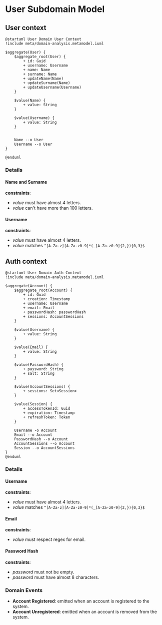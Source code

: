 # User Subdomain Model

## User context
```plantuml
@startuml User Domain User Context
!include meta/domain-analysis.metamodel.iuml

$aggregate(User) {
    $aggregate_root(User) {
        + id: Guid
        + username: Username
        + name: Name
        + surname: Name
        + updateName(Name)
        + updateSurname(Name)
        + updateUsername(Username)
    }

    $value(Name) {
        + value: String
    }

    $value(Username) {
        + value: String
    }

    
    Name --o User
    Username --o User
}

@enduml
```
### Details

#### Name and Surname

**constraints**:

- $value$ must have almost 4 letters.
- $value$ can't have more than 100 letters.

#### Username

**constraints**:

- $value$ must have almost 4 letters.
- $value$ matches `^[A-Za-z][A-Za-z0-9]*(_[A-Za-z0-9]{2,}){0,3}$`

## Auth context
```plantuml
@startuml User Domain Auth Context
!include meta/domain-analysis.metamodel.iuml

$aggregate(Account) {
    $aggregate_root(Account) {
        + id: Guid
        + creation: Timestamp
        + username: Username
        + email: Email
        + passwordHash: passwordHash
        + sessions: AccountSessions
    }

    $value(Username) {
        + value: String
    }

    $value(Email) {
        + value: String
    }

    $value(PasswordHash) {
        + password: String
        + salt: String
    }

    $value(AccountSessions) {
        + sessions: Set<Session> 
    }

    $value(Session) {
        + accessTokenId: Guid
        + expiration: Timestamp
        + refreshToken: Token
    }

    Username -o Account
    Email --o Account
    PasswordHash --o Account
    AccountSessions --o Account
    Session --o AccountSessions
}
@enduml
```

### Details

#### Username

**constraints**:

- $value$ must have almost 4 letters.
- $value$ matches `^[A-Za-z][A-Za-z0-9]*(_[A-Za-z0-9]{2,}){0,3}$`

#### Email

**constraints**:

- $value$ must respect regex for email.

#### Password Hash

**constraints**:

- $password$ must not be empty.
- $password$ must have almost 8 characters.

### Domain Events

* **Account Registered**: emitted when an account is registered to the system.
* **Account Unregistered**: emitted when an account is removed from the system.
